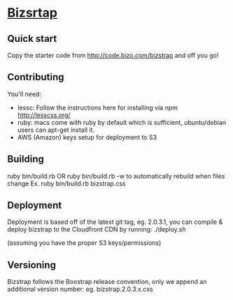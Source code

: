 [Bizsrtap](http://code.bizo.com/bizstrap)
=================

Quick start
-----------

Copy the starter code from http://code.bizo.com/bizstrap and off you go!


Contributing 
-----------

You'll need: 

- lessc: Follow the instructions here for installing via npm http://lesscss.org/
- ruby: macs come with ruby by default which is sufficient, ubuntu/debian users can apt-get install it. 
- AWS (Amazon) keys setup for deployment to S3

Building
-----------

ruby bin/build.rb <output> OR ruby bin/build.rb <output> -w to automatically rebuild when files change 
Ex. ruby bin/build.rb bizstrap.css


Deployment
-----------
Deployment is based off of the latest git tag, eg. 2.0.3.1, you can compile & deploy bizstrap to the Cloudfront CDN by running:
./deploy.sh

(assuming you have the proper S3 keys/permissions) 

Versioning
----------
Bizstrap follows the Boostrap release convention, only we append an additional version number: eg. bizstrap.2.0.3.x.css


